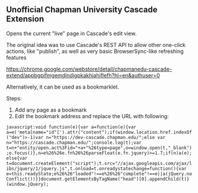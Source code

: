 ## Unofficial Chapman University Cascade Extension


Opens the current "live" page in Cascade's edit view. 

The original idea was to use Cascade's REST API to allow other one-click actions, like "publish", as well as very basic BrowserSync-like refreshing features

https://chrome.google.com/webstore/detail/chapmanedu-cascade-extend/appbgpifmgemdjndjgpkakhjahiflefh?hl=en&authuser=0

 
 Alternatively, it can be used as a bookmarklet. 
 
 Steps:
 
 1) Add any page as a bookmark
 2) Edit the bookmark address and replace the URL with following:
 
 `javascript:void function(e){var a=function(e){var a=e('meta[name="id"]').attr("content");if(window.location.href.indexOf("dev")>-1)var n="https://dev-cascade.chapman.edu/";else var n="https://cascade.chapman.edu/";console.log(t);var t=n+"entity/open.act%3Fid="+a+"%26type=page",o=window.open(t,"_blank");o.focus()},n=e%26%26e.fn%26%26parseFloat(e.fn.jquery)>=1.7;if(n)a(e);else{var t=document.createElement("script");t.src="//ajax.googleapis.com/ajax/libs/jquery/1/jquery.js",t.onload=t.onreadystatechange=function(){var e=this.readyState;e%26%26"loaded"!==e%26%26"complete"!==e||a(jQuery.noConflict())}}document.getElementsByTagName("head")[0].appendChild(t)}(window.jQuery);`
